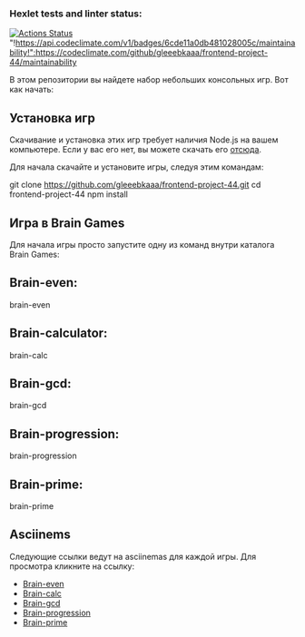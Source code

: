 ### Hexlet tests and linter status:
[![Actions Status](https://github.com/gleeebkaaa/frontend-project-44/workflows/hexlet-check/badge.svg)](https://github.com/gleeebkaaa/frontend-project-44/actions)
"!https://api.codeclimate.com/v1/badges/6cde11a0db481028005c/maintainability!":https://codeclimate.com/github/gleeebkaaa/frontend-project-44/maintainability


В этом репозитории вы найдете набор небольших консольных игр. Вот как начать:

## Установка игр

Скачивание и установка этих игр требует наличия Node.js на вашем компьютере. Если у вас его нет, вы можете скачать его [отсюда](https://nodejs.org/en/download/). 

Для начала скачайте и установите игры, следуя этим командам:


git clone https://github.com/gleeebkaaa/frontend-project-44.git
cd frontend-project-44
npm install


## Игра в Brain Games

Для начала игры просто запустите одну из команд внутри каталога Brain Games:

## Brain-even:

brain-even

## Brain-calculator:

brain-calc

## Brain-gcd:

brain-gcd

## Brain-progression:

brain-progression

## Brain-prime:

brain-prime


## Asciinems

Следующие ссылки ведут на asciinemas для каждой игры. Для просмотра кликните на ссылку:

- [Brain-even](https://asciinema.org/a/FxI12wDaEcnuFua80iDTaITG3)
- [Brain-calc](https://asciinema.org/a/2CNK5T3teIhQjB644kbpGdgt8)
- [Brain-gcd](https://asciinema.org/a/AcazRk7TtSTbPSnWssfdIIHl6)
- [Brain-progression](https://asciinema.org/a/P4DyY05thdXQpIEZizexCFsHn)
- [Brain-prime](https://asciinema.org/a/P8gIzM2N5sX3ThHxwXv13oSmM)
